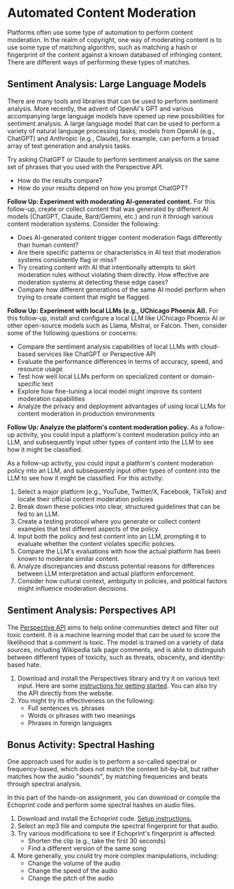 # Automated Content Moderation

Platforms often use some type of automation to perform content moderation. In
the realm of copyright, one way of moderating content is to use some type of
matching algorithm, such as matching a hash or fingerprint of the content
against a known databased of infringing content. There are different ways of
performing these types of matches. 


## Sentiment Analysis: Large Language Models

There are many tools and libraries that can be used to perform sentiment
analysis. More recently, the advent of OpenAI's GPT and various accompanying 
large language models have opened up new
possibilities for sentiment analysis. A large language model that can
be used to perform a variety of natural language processing tasks; models 
from OpenAI (e.g., ChatGPT) and Anthropic (e.g., Claude), for example, can 
perform a broad array of text generation and analysis tasks.

Try asking ChatGPT or Claude to perform sentiment analysis on the same set 
of phrases that you used with the Perspective API. 

* How do the results compare? 
* How do your results depend on how you prompt ChatGPT?

**Follow Up: Experiment with moderating AI-generated content.** 
For this follow-up, create or collect content that was generated by different 
AI models (ChatGPT, Claude, Bard/Gemini, etc.) and run it through various content moderation systems. 
Consider the following:

- Does AI-generated content trigger content moderation flags differently than human content?
- Are there specific patterns or characteristics in AI text that moderation systems consistently flag or miss?
- Try creating content with AI that intentionally attempts to skirt moderation rules without violating them directly. How effective are moderation systems at detecting these edge cases?
- Compare how different generations of the same AI model perform when trying to create content that might be flagged.


**Follow Up: Experiment with local LLMs (e.g., UChicago Phoenix AI).**
For this follow-up, install and configure a local LLM like UChicago Phoenix 
AI or other open-source models such as Llama, Mistral, or Falcon. Then, 
consider some of the following questions or concerns:
- Compare the sentiment analysis capabilities of local LLMs with cloud-based services like ChatGPT or Perspective API
- Evaluate the performance differences in terms of accuracy, speed, and resource usage
- Test how well local LLMs perform on specialized content or domain-specific text
- Explore how fine-tuning a local model might improve its content moderation capabilities
- Analyze the privacy and deployment advantages of using local LLMs for content moderation in production environments


**Follow Up: Analyze the platform's content moderation policy.**
As a follow-up activity, you could input a platform's content moderation
policy into an LLM, and subsequently input other types of content into the LLM
to see how it might be classified.

As a follow-up activity, you could input a platform's content moderation policy into an LLM, and subsequently input other types of content into the LLM to see how it might be classified.
For this activity:
1. Select a major platform (e.g., YouTube, Twitter/X, Facebook, TikTok) and locate their official content moderation policies
2. Break down these policies into clear, structured guidelines that can be 
   fed to an LLM.
3. Create a testing protocol where you generate or collect content examples 
   that test different aspects of the policy.
4. Input both the policy and test content into an LLM, prompting it to 
   evaluate whether the content violates specific policies.
5. Compare the LLM's evaluations with how the actual platform has been known 
   to moderate similar content.
6. Analyze discrepancies and discuss potential reasons for differences 
   between LLM interpretation and actual platform enforcement.
7. Consider how cultural context, ambiguity in policies, and political 
   factors might influence moderation decisions.

## Sentiment Analysis: Perspectives API

The [Perspective API](https://www.perspectiveapi.com/) aims to help online
communities detect and filter out toxic content. It is a machine learning
model that can be used to score the likelihood that a comment is toxic. The
model is trained on a variety of data sources, including Wikipedia talk page
comments, and is able to distinguish between different types of toxicity, such
as threats, obscenity, and identity-based hate.

1. Download and install the Perspectives library and try it on various text
   input. Here are some [instructions for getting started](https://developers.perspectiveapi.com/s/docs-get-started?language=en_US). 
   You can also try the API directly from the website.
2. You might try its effectiveness on the following:
    - Full sentences vs. phrases
    - Words or phrases with two meanings
    - Phrases in foreign languages


## Bonus Activity: Spectral Hashing

One approach used for audio is to perform a so-called spectral or
frequency-based, which does not match the content bit-by-bit, but rather
matches how the audio "sounds", by matching frequencies and beats through
spectral analysis.

In this part of the hands-on assignment, you can download or compile the
Echoprint code and perform some spectral hashes on audio files. 

1. Download and install the Echoprint code. [Setup
   instructions.](https://gist.github.com/predakanga/2376835)
2. Select an mp3 file and compute the spectral fingerprint for that audio.
3. Try various modifications to see if Echoprint's fingerprint is affected:
    - Shorten the clip (e.g., take the first 30 seconds)
    - Find a different version of the same song
4. More generally, you could try more complex manipulations, including:
    - Change the volume of the audio
    - Change the speed of the audio
    - Change the pitch of the audio
